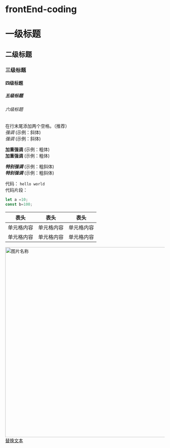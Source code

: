 <style>
img{
    width: 600px;
    /* padding-left: 20%; */
    align=left;
}
</style>
# frontEnd-coding
# 一级标题  
## 二级标题  
### 三级标题  
#### 四级标题  
##### 五级标题  
###### 六级标题 

在行末尾添加两个空格。（推荐）  
*强调*  (示例：斜体)  
 _强调_  (示例：斜体) 
 
**加重强调**  (示例：粗体)  
 __加重强调__ (示例：粗体)  

***特别强调*** (示例：粗斜体)  
___特别强调___  (示例：粗斜体)  

代码：
`hello world`  
代码片段：
``` javascript
let a =10;
const b=100;

```


表头  | 表头  | 表头
 ---- | ----- | ------  
 单元格内容  | 单元格内容 | 单元格内容 
 单元格内容  | 单元格内容 | 单元格内容

![图片名称](https://github.com/Angel-xaq/frontEnd-coding/tree/main/pictures)   
[替换文本](https://www.baidu.com/)    


